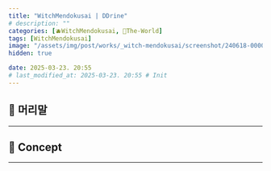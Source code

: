 ```yaml
---
title: "WitchMendokusai | DDrine"
# description: ""
categories: [🫐WitchMendokusai, 🥥The-World]
tags: [WitchMendokusai]
image: "/assets/img/post/works/_witch-mendokusai/screenshot/240618-000000.png"
hidden: true

date: 2025-03-23. 20:55
# last_modified_at: 2025-03-23. 20:55 # Init
---
```


## 📀 머리말

---

## 📀 Concept

---
